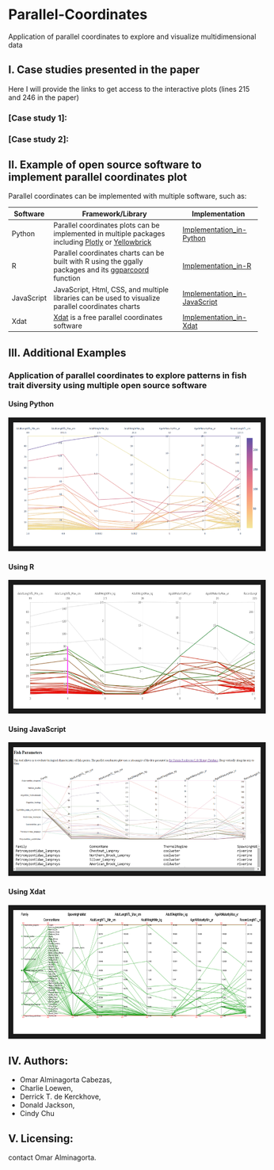# Parallel-Coordinates
Application of parallel coordinates to explore and visualize multidimensional data 

## I. Case studies presented in the paper
Here I will provide the links to get access to the interactive plots (lines 215 and 246 in the paper)

### [Case study 1]: 

### [Case study 2]: 


 ## II. Example of open source software to implement parallel coordinates plot
 Parallel coordinates can be implemented with multiple software, such as:

[Implementation_in-Xdat]: https://github.com/alminagorta/Parallel-Coordinates/tree/master/Xdat
[Plotly]: https://plotly.com/python/parallel-coordinates-plot/

Software | Framework/Library | Implementation
--- | --- | ---  
Python | Parallel coordinates plots can be implemented in multiple packages including [Plotly] or [Yellowbrick] | [Implementation_in-Python]
R | Parallel coordinates charts can be built with R using the ggally packages and its [ggparcoord] function | [Implementation_in-R]
JavaScript | JavaScript, Html, CSS, and multiple libraries can be used to visualize parallel coordinates charts | [Implementation_in-JavaScript]
Xdat | [Xdat] is a free parallel coordinates software | [Implementation_in-Xdat] |

[Implementation_in-Python]: https://github.com/alminagorta/Parallel-Coordinates/tree/master/Python
[Implementation_in-R]: https://github.com/alminagorta/Parallel-Coordinates/tree/master/R
[Implementation_in-JavaScript]: https://github.com/alminagorta/Parallel-Coordinates/tree/master/JavaScript

## III. Additional Examples
### Application of parallel coordinates to explore patterns in fish trait diversity using multiple open source software
#### Using Python
<a href="https://github.com/alminagorta/Parallel-Coordinates/tree/master/Python" target="_blank"><img src="https://github.com/alminagorta/Parallel-Coordinates/blob/master/Python/Parallel_Plot.png" 
alt="IMAGE ALT TEXT HERE" width="500" height="250" border="10" /></a>

#### Using R
<a href="https://github.com/alminagorta/Parallel-Coordinates/tree/master/R" target="_blank"><img src="https://github.com/alminagorta/Parallel-Coordinates/blob/master/R/Plot_fish_R.png" 
alt="IMAGE ALT TEXT HERE" width="500" height="250" border="10" /></a>

#### Using JavaScript
<a href="https://github.com/alminagorta/Parallel-Coordinates/tree/master/JavaScript" target="_blank"><img src="https://github.com/alminagorta/Parallel-Coordinates/blob/master/JavaScript/Fish_Example_JavaSc.png" 
alt="IMAGE ALT TEXT HERE" width="500" height="250" border="10" /></a>


#### Using Xdat
<a href="https://github.com/alminagorta/Parallel-Coordinates/tree/master/Xdat" target="_blank"><img src="https://github.com/alminagorta/Parallel-Coordinates/blob/master/Xdat/fish1.png" 
alt="IMAGE ALT TEXT HERE" width="500" height="250" border="10" /></a>


 [Xdat]: https://www.xdat.org/
 [Yellowbrick]: https://www.scikit-yb.org/en/latest/api/features/pcoords.html
 [ggparcoord]: https://www.r-graph-gallery.com/parallel-plot-ggally.html
[Matlab package]: https://www.mathworks.com/help/matlab/ref/parallelplot.html

## IV. Authors:

* Omar Alminagorta Cabezas, 
* Charlie Loewen,
* Derrick T. de Kerckhove,
* Donald Jackson, 
* Cindy Chu

## V. Licensing:

contact Omar Alminagorta. 


